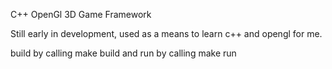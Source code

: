 C++ OpenGl 3D Game Framework

Still early in development, used as a means to learn c++ and opengl for me.

build by calling make 
build and run by calling make run
